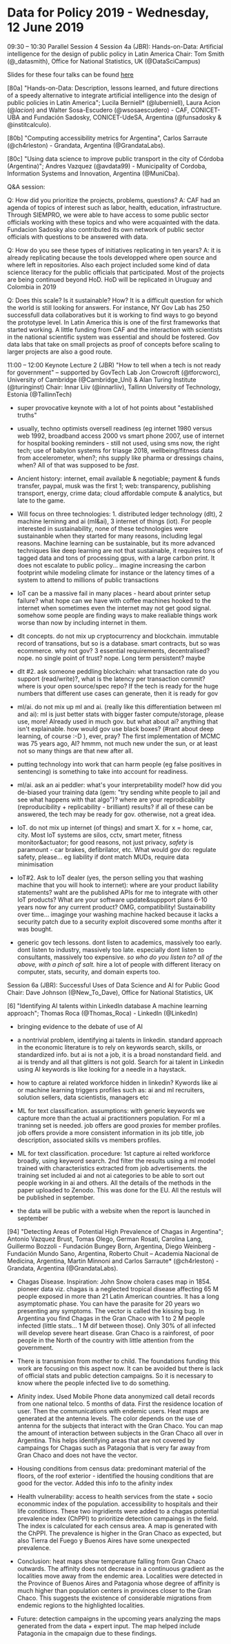 # Data for Policy 2019 - Wednesday, 12 June 2019


09:30 – 10:30 Parallel Session 4
Session 4a (JBR): Hands-on-Data: Artificial intelligence for the design of public policy in Latin America
Chair: Tom Smith (@_datasmith), Office for National Statistics, UK (@DataSciCampus)

Slides for these four talks can be found [here]()

[80a] "Hands-on-Data: Description, lessons learned, and future directions of a speedy alternative to integrate artificial intelligence into the design of public policies in Latin America"; Lucila Berniell* (@luberniell), Laura Acion (@_lacion_) and Walter Sosa-Escudero (@wsosaescudero) - CAF, CONICET-UBA and Fundación Sadosky, CONICET-UdeSA, Argentina (@funsadosky & @institcalculo).

[80b] "Computing accessibility metrics for Argentina", Carlos Sarraute (@ch4rleston) - Grandata, Argentina (@GrandataLabs).

[80c] "Using data science to improve public transport in the city of Córdoba (Argentina)"; Andres Vazquez (@avdata99) - Municipality of Cordoba,
Information Systems and Innovation, Argentina (@MuniCba).

Q&A session:

Q: How did you prioritize the projects, problems, questions? A: CAF had an agenda of topics of interest such as labor, health, education, infrastructure. Through SIEMPRO, we were able to have access to some public sector officials working with these topics and who were acquainted with the data. Fundacion Sadosky also contributed its own network of public sector officials with questions to be answered with data.

Q: How do you see these types of initiatives replicating in ten years? A: it is already replicating because the tools developped where open source and where left in repositories. Also each project included some kind of data science literacy for the public officials that participated. Most of the projects are being continued beyond HoD. HoD will be replicated in Uruguay and Colombia in 2019

Q: Does this scale? Is it sustainable? How? It is a difficult question for which the world is still looking for answers. For instance, NY Gov Lab has 250 successfull data collaboratives but it is working to find ways to go beyond the prototype level. In Latin America this is one of the first frameworks that started working. A little funding from CAF and the interaction with scientists in the national scientific system was essential and should be fostered. Gov data labs that take on small projects as proof of concepts before scaling to larger projects are also a good route.

11:00 – 12:00 Keynote Lecture 2 (JBR)
"How to tell when a tech is not ready for government" – supported by GovTech Lab
Jon Crowcroft (@tforcworc), University of Cambridge (@Cambridge_Uni) & Alan Turing Institute (@turinginst)
Chair: Innar Liiv (@innarliiv), Tallinn University of Technology, Estonia (@TallinnTech)

* super provocative keynote with a lot of hot points about "established truths"

* usually, techno optimists oversell readiness (eg internet 1980 versus web 1992, broadband access 2000 vs smart phone 2007, use of internet for hospital booking reminders - still not used, using sms now, the right tech; use of babylon systems for triasge 2018, wellbeing/fitness data from accelerometer, when?; nhs supply like pharma or dressings chains, when? All of that was supposed to be *fast*. 

* Ancient history: internet, email available & negotiable; payment & funds transfer, paypal, musk was the first 1; web: transparency, publishing transport, energy, crime data; cloud affordable compute & analytics, but late to the game.

* Will focus on three technologies: 1. distributed ledger technology (dlt), 2 machine lerninng and ai (ml&ai), 3 internet of things (iot). For people interested in sustainability, none of these technologies were sustainanble when they started for many reasons, including legal reasons. Machine learning can be sustainable, but its more advanced techniques like deep learning are not that sustainable, it requires tons of tagged data and tons of processing gpus, with a large carbon print. It does not escalate to public policy... imagine increasing the carbon footprint while modeling climate for instance or the latency times of a system to attend to millions of public transactions 

* IoT can be a massive fail in many places - heard about printer setup failure? what hope can we have with coffee machines hooked to the internet when sometimes even the internet may not get good signal. somehow some people are finding ways to make realiable things work worse than now by including internet in them.

* dlt concepts. do not mix up cryptocurrency and blockchain. immutable record of transations, but so is a database. smart contracts, but so was ecommerce. why not gov? 3 essential requirements, decentralised? nope. no single point of trust? nope. Long term persistent? maybe

* dlt #2. ask someone peddling blockchain: what transaction rate do you support (read/write)?, what is the latency per transaction commit? where is your open source/spec repo? If the tech is ready for the huge numbers that different use cases can generate, then it is ready for gov

* ml/ai. do not mix up ml and ai. (really like this differentiation between ml and ai): ml is just better stats with bigger faster compute/storage, please use, more! Already used in much gov. but what about ai? anything that isn't explainable. how would gov use black boxes? (#rant about deep learning, of course :-D ), ever, pray? The first implementation of MCMC was 75 years ago, AI? hmmm, not much new under the sun, or at least not so many things are that new after all.

* putting technology into work that can harm people (eg false positives in sentencing) is something to take into account for readiness.

* ml/ai. ask an ai peddler: what's your interpretability model? how did you de-biased your training data (gem: "try sending white people to jail and see what happens with that algo")? where are your reprodicability (reproducibility + replicability - brilliant) results? if all of these can be answered, the tech may be ready for gov. otherwise, not a great idea.

* IoT. do not mix up internet (of things) and smart X. for x = home, car, city. Most IoT systems are silos, cctv, smart meter, fitness monitor&actuator; for good reasons, not just privacy, *safety* is paramount - car brakes, defibrilator, etc. What would gov do: regulate safety, please... eg liability if dont match MUDs, require data minimisation

* IoT#2. Ask to IoT dealer (yes, the person selling you that washing machine that you will hook to internet): where are your product liability statements? waht are the published APIs for me to integrate with other IoT products? What are your software update&suppport plans 6-10 years now for any current product? OMG, compatibility! Sustainability over time... imaginge your washing machine hacked because it lacks a security patch due to a security exploit discovered some months after it was bought.

* generic gov tech lessons. dont listen to academics, massively too early. dont listen to industry, massively too late. especially dont listen to consultants, massively too expensive. _so who do you listen to? all of the above, with a pinch of salt._ hire a lot of people with different literacy on computer, stats, security, and domain experts too. 


Session 6a (JBR): Successful Uses of Data Science and AI for Public Good
Chair: Dave Johnson (@New_To_Dave), Office for National Statistics, UK

[6] "Identifying AI talents within LinkedIn database A machine learning approach"; Thomas Roca (@Thomas_Roca) - LinkedIn (@LinkedIn)

* bringing evidence to the debate of use of AI

* a nontrivial problem, identifying ai talents in linkedin. standard approach in the economic literature is to rely on keywords search, skills, or standardized info. but ai is not a job, it is a broad nonstandard field. and ai is trendy and all that glitters is not gold. Search for ai talent in Linkedin using AI keywords is like looking for a needle in a haystack.

* how to capture ai related workforce hidden in linkedin? Kywords like ai or machine learning triggers profiles such as: ai and ml recruiters, solution sellers, data scientistis, managers etc

* ML for text classification. assumptions: with generic keywords we capture more than the actual ai practitionners population. For ml a traninng set is needed. job offers are good proxies for member profiles. job offers provide a more consistent information in its job title, job description, associated skills vs members profiles.

* ML for text classification. procedure: 1st capture ai relted workforce broadly, using keyword search. 2nd filter the results using a ml model trained with characteristics extracted from job advertisements. the training set included ai and not ai categories to be able to sort out people working in ai and others. All the details of the methods in the paper uploaded to Zenodo. This was done for the EU. All the restuls will be published in september.

* the data will be public with a website when the report is launched in september

[94] "Detecting Areas of Potential High Prevalence of Chagas in Argentina"; Antonio Vazquez Brust, Tomas Olego, German Rosati, Carolina Lang, Guillermo
Bozzoli - Fundación Bungey Born, Argentina, Diego Weinberg - Fundación Mundo Sano, Argentina, Roberto Chuit – Academia Nacional de Medicina, Argentina, Martin Minnoni and Carlos Sarraute* (@ch4rleston) - Grandata, Argentina (@GrandataLabs).

* Chagas Disease. Inspiration: John Snow cholera cases map in 1854. pioneer data viz. chagas is a neglected tropical disease affecting 65 M people exposed in more than 21 Latin American countries. It has a long asymptomatic phase. You can have the parasite for 20 years wo presenting any symptoms. The vector is called the kissing bug. In Argentina you find Chagas in the Gran Chaco with 1 to 2 M people infected (little stats... 1 M dif between those). Only 30% of all infected will develop severe heart disease. Gran Chaco is a rainforest, of poor people in the North of the country with little attention from the government.

* There is transmision from mother to child. The foundations funding this work are focusing on this aspect now. It can be avoided but there is lack of official stats and public detection campaigns. So it is necessary to know where the people infected live to do something.

* Afinity index. Used Mobile Phone data anonymized call detail records from one national telco. 5 months of data. First the residence location of user. Then the communications with endemic users. Heat maps are generated at the antenna levels. The color depends on the use of antenna for the subjects that interact with the Gran Chaco. You can map the amount of interaction between subjects in the Gran Chaco all over in Argentina. This helps identifying areas that are not covered by campaings for Chagas such as Patagonia that is very far away from Gran Chaco and does not have the vector.

* Housing conditions from census data: predominant material of the floors, of the roof exterior - identified the housing conditions that are good for the vector. Added this info to the afinity index

* Health vulnerability: access to health services from the state + socio econommic index of the population. accessibility to hospitals and their life conditions. These two ingridients were added to a chagas potential prevalence index (ChPPI) to prioritize detection campaings in the field. The index is calculated for each census area. A map is generated with the ChPPI. The prevalence is higher in the  Gran Chaco as expected, but also Tierra del Fuego y Buenos Aires have some unexpected prevalence.

* Conclusion: heat maps show temperature falling from Gran Chaco outwards. The affinity does not decrease in a continuous gradient as the localities move away from the endemic area. Localities were detected in the Province of Buenos Aires and Patagonia whose degree of affinity is much higher than population centers in provinces closer to the Gran Chaco. This suggests the existence of considerable migrations from endemic regions to the highlighted localities.

* Future: detection campaigns in the upcoming years analyzing the maps generated from the data + expert input. The map helped include Patagonia in the cmapaign due to these findings.
